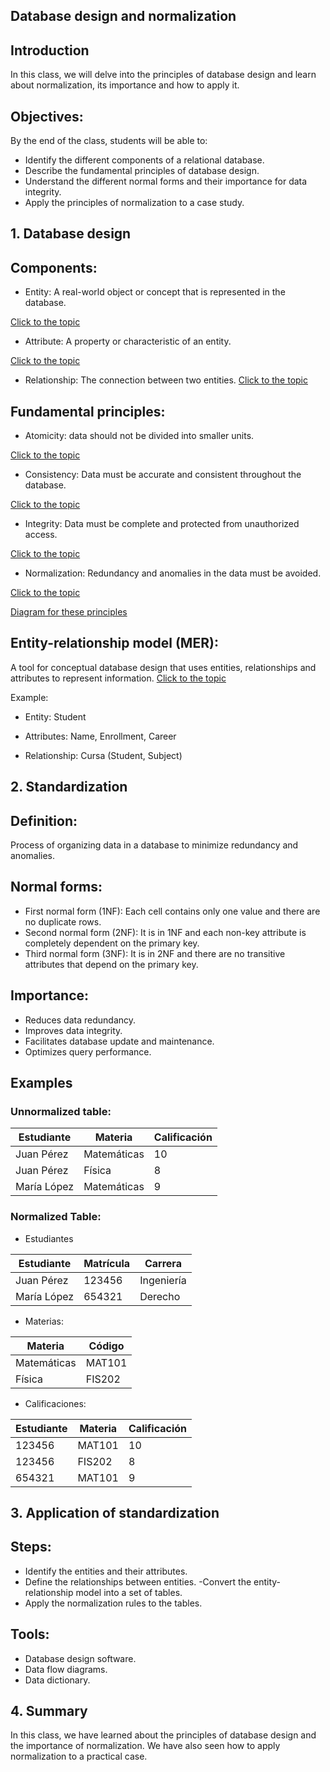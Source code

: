 ## Database design and normalization
## Introduction
In this class, we will delve into the principles of database design and learn about normalization, its importance and how to apply it.

## Objectives:

By the end of the class, students will be able to:
- Identify the different components of a relational database.
- Describe the fundamental principles of database design.
- Understand the different normal forms and their importance for data integrity.
- Apply the principles of normalization to a case study.

## 1. Database design
## Components:

- Entity: A real-world object or concept that is represented in the database.

[Click to the topic](https://github.com/Adrianc1234/Topics-Repository/blob/f0f1529ee51b427b2188320a2134fc32cd9082c8/Database%20Management/Components/Entity.md)

- Attribute: A property or characteristic of an entity.

[Click to the topic](https://github.com/Adrianc1234/Topics-Repository/blob/f0f1529ee51b427b2188320a2134fc32cd9082c8/Database%20Management/Components/Attributes.md)

- Relationship: The connection between two entities.
[Click to the topic](https://github.com/Adrianc1234/Topics-Repository/blob/f0f1529ee51b427b2188320a2134fc32cd9082c8/Database%20Management/Components/Relation.md)

## Fundamental principles:

- Atomicity: data should not be divided into smaller units.

[Click to the topic](https://github.com/Adrianc1234/Topics-Repository/blob/f0f1529ee51b427b2188320a2134fc32cd9082c8/Database%20Management/Principles/Atomicity.md)

- Consistency: Data must be accurate and consistent throughout the database.

[Click to the topic](https://github.com/Adrianc1234/Topics-Repository/blob/f0f1529ee51b427b2188320a2134fc32cd9082c8/Database%20Management/Principles/Consistency.md)

- Integrity: Data must be complete and protected from unauthorized access.

[Click to the topic](https://github.com/Adrianc1234/Topics-Repository/blob/f0f1529ee51b427b2188320a2134fc32cd9082c8/Database%20Management/Principles/Integrity.md)

- Normalization: Redundancy and anomalies in the data must be avoided.

[Click to the topic](https://github.com/Adrianc1234/Topics-Repository/blob/f0f1529ee51b427b2188320a2134fc32cd9082c8/Database%20Management/Principles/Normalization.md)

[Diagram for these principles](https://www.google.com/url?sa=i&url=https%3A%2F%2Fgravitar.biz%2Fbi%2Fmodelo-acid-base-datos%2F&psig=AOvVaw1BJL330z6-G80rwERfohMW&ust=1708542275400000&source=images&cd=vfe&opi=89978449&ved=0CBIQjRxqFwoTCMjI74zOuoQDFQAAAAAdAAAAABAE)

## Entity-relationship model (MER):

A tool for conceptual database design that uses entities, relationships and attributes to represent information.
[Click to the topic]()

Example:

- Entity: Student

- Attributes: Name, Enrollment, Career

- Relationship: Cursa (Student, Subject)

## 2. Standardization
## Definition:

Process of organizing data in a database to minimize redundancy and anomalies.

## Normal forms:

- First normal form (1NF): Each cell contains only one value and there are no duplicate rows.
- Second normal form (2NF): It is in 1NF and each non-key attribute is completely dependent on the primary key.
- Third normal form (3NF): It is in 2NF and there are no transitive attributes that depend on the primary key.

## Importance:

- Reduces data redundancy.
- Improves data integrity.
- Facilitates database update and maintenance.
- Optimizes query performance.


## Examples
### Unnormalized table:

| Estudiante | Materia    | Calificación |
|------------|------------|--------------|
| Juan Pérez | Matemáticas | 10           |
| Juan Pérez | Física      | 8            |
| María López| Matemáticas | 9            |

### Normalized Table:

- Estudiantes

| Estudiante | Matrícula | Carrera   |
|------------|-----------|-----------|
| Juan Pérez | 123456    | Ingeniería|
| María López| 654321    | Derecho   |

- Materias:

| Materia    | Código |
|------------|--------|
| Matemáticas| MAT101 |
| Física     | FIS202 |

- Calificaciones:

| Estudiante | Materia | Calificación |
|------------|---------|--------------|
| 123456     | MAT101  | 10           |
| 123456     | FIS202  | 8            |
| 654321     | MAT101  | 9            |


## 3. Application of standardization
## Steps:

- Identify the entities and their attributes.
- Define the relationships between entities.
-Convert the entity-relationship model into a set of tables.
- Apply the normalization rules to the tables.
## Tools:

- Database design software.
- Data flow diagrams.
- Data dictionary.

## 4. Summary
In this class, we have learned about the principles of database design and the importance of normalization. We have also seen how to apply normalization to a practical case.
